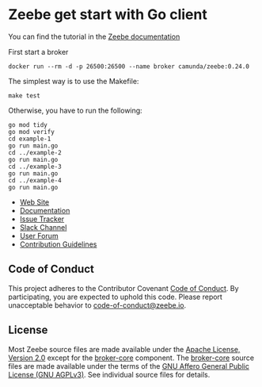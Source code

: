 # Zeebe get start with Go client


You can find the tutorial in the [Zeebe documentation](https://docs.zeebe.io/clients/go-client/get-started)

First start a broker

```shell
docker run --rm -d -p 26500:26500 --name broker camunda/zeebe:0.24.0
```

The simplest way is to use the Makefile:

```shell
make test
```

Otherwise, you have to run the following:

```shell
go mod tidy
go mod verify
cd example-1
go run main.go
cd ../example-2
go run main.go
cd ../example-3
go run main.go
cd ../example-4
go run main.go
```

* [Web Site](https://zeebe.io)
* [Documentation](https://docs.zeebe.io)
* [Issue Tracker](https://github.com/zeebe-io/zeebe/issues)
* [Slack Channel](https://zeebe-slackin.herokuapp.com/)
* [User Forum](https://forum.zeebe.io)
* [Contribution Guidelines](/CONTRIBUTING.md)

## Code of Conduct

This project adheres to the Contributor Covenant [Code of
Conduct](/CODE_OF_CONDUCT.md). By participating, you are expected to uphold
this code. Please report unacceptable behavior to code-of-conduct@zeebe.io.

## License

Most Zeebe source files are made available under the [Apache License, Version
2.0](/LICENSE) except for the [broker-core][] component. The [broker-core][]
source files are made available under the terms of the [GNU Affero General
Public License (GNU AGPLv3)][agpl]. See individual source files for
details.

[broker-core]: https://github.com/zeebe-io/zeebe/tree/master/broker-core
[agpl]: https://github.com/zeebe-io/zeebe/blob/master/GNU-AGPL-3.0
